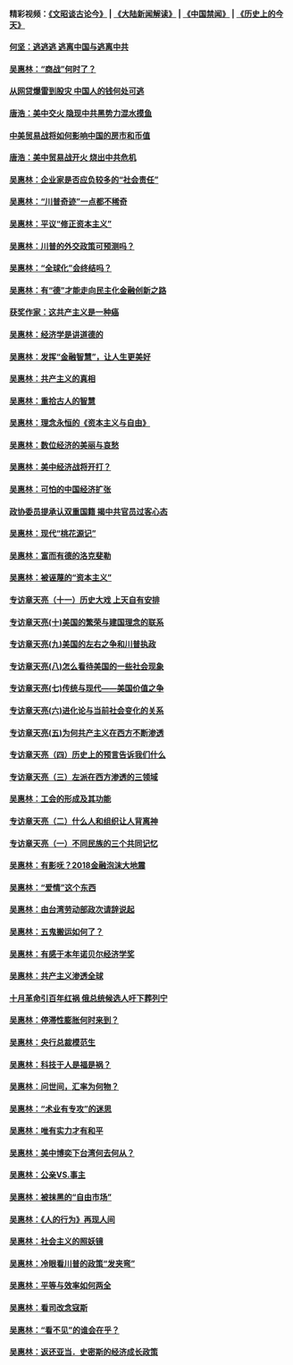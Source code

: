 #### 精彩视频：[《文昭谈古论今》](https://github.com/gfw-breaker/wenzhao/blob/master/README.md?t=11280331) | [《大陆新闻解读》](https://github.com/gfw-breaker/ntdtv-comedy/blob/master/README.md?t=11280331) | [《中国禁闻》](https://github.com/gfw-breaker/ntdtv-news/blob/master/README.md?t=11280331) | [《历史上的今天》](https://github.com/gfw-breaker/today-in-history/blob/master/README.md?t=11280331) 

#### [何坚：逃逃逃 逃离中国与逃离中共](../pages/nsc423/n10592891.md?t=11280331) 

#### [吴惠林：“商战”何时了？](../pages/nsc423/n10573558.md?t=11280331) 

#### [从网贷爆雷到股灾 中国人的钱何处可逃](../pages/nsc423/n10572800.md?t=11280331) 

#### [唐浩：美中交火 隐现中共黑势力混水摸鱼](../pages/nsc423/n10544040.md?t=11280331) 

#### [中美贸易战将如何影响中国的房市和币值](../pages/nsc423/n10543697.md?t=11280331) 

#### [唐浩：美中贸易战开火 烧出中共危机](../pages/nsc423/n10540126.md?t=11280331) 

#### [吴惠林：企业家是否应负较多的“社会责任”](../pages/nsc423/n10535022.md?t=11280331) 

#### [吴惠林：“川普奇迹”一点都不稀奇](../pages/nsc423/n10512808.md?t=11280331) 

#### [吴惠林：平议“修正资本主义”](../pages/nsc423/n10495724.md?t=11280331) 

#### [吴惠林：川普的外交政策可预测吗？](../pages/nsc423/n10462387.md?t=11280331) 

#### [吴惠林：“全球化”会终结吗？](../pages/nsc423/n10452838.md?t=11280331) 

#### [吴惠林：有“德”才能走向民主化金融创新之路](../pages/nsc423/n10432292.md?t=11280331) 

#### [获奖作家：这共产主义是一种癌](../pages/nsc423/n10431541.md?t=11280331) 

#### [吴惠林：经济学是讲道德的](../pages/nsc423/n10398014.md?t=11280331) 

#### [吴惠林：发挥“金融智慧”，让人生更美好](../pages/nsc423/n10375019.md?t=11280331) 

#### [吴惠林：共产主义的真相](../pages/nsc423/n10351394.md?t=11280331) 

#### [吴惠林：重拾古人的智慧](../pages/nsc423/n10337691.md?t=11280331) 

#### [吴惠林：理念永恒的《资本主义与自由》](../pages/nsc423/n10316274.md?t=11280331) 

#### [吴惠林：数位经济的美丽与哀愁](../pages/nsc423/n10292946.md?t=11280331) 

#### [吴惠林：美中经济战将开打？](../pages/nsc423/n10258825.md?t=11280331) 

#### [吴惠林：可怕的中国经济扩张](../pages/nsc423/n10219147.md?t=11280331) 

#### [政协委员提承认双重国籍 揭中共官员过客心态](../pages/nsc423/n10208809.md?t=11280331) 

#### [吴惠林：现代“桃花源记”](../pages/nsc423/n10185234.md?t=11280331) 

#### [吴惠林：富而有德的洛克斐勒](../pages/nsc423/n10142264.md?t=11280331) 

#### [吴惠林：被诬蔑的“资本主义”](../pages/nsc423/n10124816.md?t=11280331) 

#### [专访章天亮（十一）历史大戏 上天自有安排](../pages/nsc423/n10094905.md?t=11280331) 

#### [专访章天亮(十)美国的繁荣与建国理念的联系](../pages/nsc423/n10094899.md?t=11280331) 

#### [专访章天亮(九)美国的左右之争和川普执政](../pages/nsc423/n10094889.md?t=11280331) 

#### [专访章天亮(八)怎么看待美国的一些社会现象](../pages/nsc423/n10094857.md?t=11280331) 

#### [专访章天亮(七)传统与现代——美国价值之争](../pages/nsc423/n10093140.md?t=11280331) 

#### [专访章天亮(六)进化论与当前社会变化的关系](../pages/nsc423/n10092036.md?t=11280331) 

#### [专访章天亮(五)为何共产主义在西方不断渗透](../pages/nsc423/n10083620.md?t=11280331) 

#### [专访章天亮（四）历史上的预言告诉我们什么](../pages/nsc423/n10083606.md?t=11280331) 

#### [专访章天亮（三）左派在西方渗透的三领域](../pages/nsc423/n10081115.md?t=11280331) 

#### [吴惠林：工会的形成及其功能](../pages/nsc423/n10080633.md?t=11280331) 

#### [专访章天亮（二）什么人和组织让人背离神](../pages/nsc423/n10076637.md?t=11280331) 

#### [专访章天亮（一）不同民族的三个共同记忆](../pages/nsc423/n10074188.md?t=11280331) 

#### [吴惠林：有影呒？2018金融泡沫大地震](../pages/nsc423/n10040534.md?t=11280331) 

#### [吴惠林：“爱情”这个东西](../pages/nsc423/n10019423.md?t=11280331) 

#### [吴惠林：由台湾劳动部政次请辞说起](../pages/nsc423/n9979679.md?t=11280331) 

#### [吴惠林：五鬼搬运如何了？](../pages/nsc423/n9925338.md?t=11280331) 

#### [吴惠林：有感于本年诺贝尔经济学奖](../pages/nsc423/n9871883.md?t=11280331) 

#### [吴惠林：共产主义渗透全球](../pages/nsc423/n9812748.md?t=11280331) 

#### [十月革命引百年红祸 俄总统候选人吁下葬列宁](../pages/nsc423/n9810182.md?t=11280331) 

#### [吴惠林：停滞性膨胀何时来到？](../pages/nsc423/n9764136.md?t=11280331) 

#### [吴惠林：央行总裁模范生](../pages/nsc423/n9728134.md?t=11280331) 

#### [吴惠林：科技于人是福是祸？](../pages/nsc423/n9672982.md?t=11280331) 

#### [吴惠林：问世间，汇率为何物？](../pages/nsc423/n9621788.md?t=11280331) 

#### [吴惠林：“术业有专攻”的迷思](../pages/nsc423/n9580363.md?t=11280331) 

#### [吴惠林：唯有实力才有和平](../pages/nsc423/n9529599.md?t=11280331) 

#### [吴惠林：美中博奕下台湾何去何从？](../pages/nsc423/n9483598.md?t=11280331) 

#### [吴惠林：公亲VS.事主](../pages/nsc423/n9425637.md?t=11280331) 

#### [吴惠林：被抹黑的“自由市场”](../pages/nsc423/n9351545.md?t=11280331) 

#### [吴惠林：《人的行为》再现人间](../pages/nsc423/n9296339.md?t=11280331) 

#### [吴惠林：社会主义的照妖镜](../pages/nsc423/n9243460.md?t=11280331) 

#### [吴惠林：冷眼看川普的政策“发夹弯”](../pages/nsc423/n9120684.md?t=11280331) 

#### [吴惠林：平等与效率如何两全](../pages/nsc423/n9075430.md?t=11280331) 

#### [吴惠林：看司改念寇斯](../pages/nsc423/n9024915.md?t=11280331) 

#### [吴惠林：“看不见”的谁会在乎？](../pages/nsc423/n8977488.md?t=11280331) 

#### [吴惠林：返还亚当．史密斯的经济成长政策](../pages/nsc423/n8931896.md?t=11280331) 

